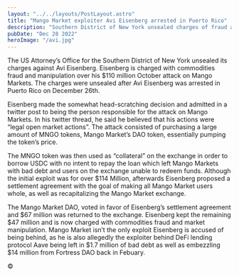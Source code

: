```yaml
---
layout: "../../layouts/PostLayout.astro"
title: "Mango Market exploiter Avi Eisenberg arrested in Puerto Rico"
description: "Southern District of New York unsealed charges of fraud and manipulation"
pubDate: "Dec 28 2022"
heroImage: "/avi.jpg"
---
```


The US Attorney’s Office for the Southern District of New York unsealed its charges against Avi Eisenberg. Eisenberg is charged with commodities fraud and manipulation over his $110 million October attack on Mango Markets. The charges were unsealed after Avi Eisenberg was arrested in Puerto Rico on December 26th.

Eisenberg made the somewhat head-scratching decision and admitted in a twitter post to being the person responsible for the attack on Mango Markets. In his twitter thread, he said he believed that his actions were “legal open market actions”. The attack consisted of purchasing a large amount of MNGO tokens, Mango Market’s DAO token, essentially pumping the token’s price.

The MNGO token was then used as “collateral” on the exchange in order to borrow USDC with no intent to repay the loan which left Mango Markets with bad debt and users on the exchange unable to redeem funds. Although the initial exploit was for over $114 Million, afterwards Eisenberg proposed a settlement agreement with the goal of making all Mango Market users whole, as well as recapitalizing the Mango Market exchange.

The Mango Market DAO, voted in favor of Eisenberg’s settlement agreement and $67 million was returned to the exchange. Eisenberg kept the remaining $47 million and is now charged with commodities fraud and market manipulation. Mango Market isn’t the only exploit Eisenberg is accused of being behind, as he is also allegedly the exploiter behind DeFi lending protocol Aave being left in $1.7 million of bad debt as well as embezzling $14 million from Fortress DAO back in Febuary.

©
